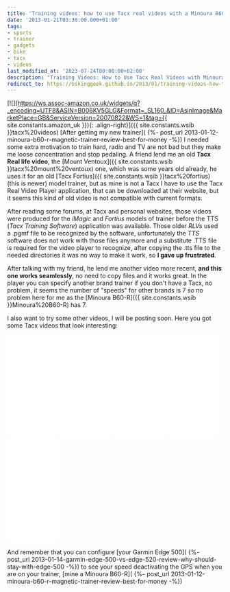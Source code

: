 ```yaml
---
title: 'Training videos: how to use Tacx real videos with a Minoura B60-R'
date: '2013-01-21T03:30:00.000+01:00'
tags:
- sports
- trainer
- gadgets
- bike
- tacx
- videos
last_modified_at: '2023-07-24T00:00:00+02:00'
description: "Training Videos: How to Use Tacx Real Videos with Minoura Trainers - A guide explaining how to effectively use Tacx Real Videos with Minoura trainers"
redirect_to: https://bikinggeek.github.io/2013/01/training-videos-how-to-use-tacx-real-videos-with-minoura.html
---
```


[![](https://ws.assoc-amazon.co.uk/widgets/q?_encoding=UTF8&ASIN=B006KV5GLG&Format=_SL160_&ID=AsinImage&MarketPlace=GB&ServiceVersion=20070822&WS=1&tag={{ site.constants.amazon_uk }}){: .align-right}]({{ site.constants.wsib }}tacx%20videos)
[After getting my new trainer]( {%- post_url 2013-01-12-minoura-b60-r-magnetic-trainer-review-best-for-money -%}) I needed some extra motivation to train hard, radio and TV are not bad but they make me loose concentration and stop pedaling. A friend lend me an old **Tacx Real life video**, the [Mount Ventoux]({{ site.constants.wsib }}tacx%20mount%20ventoux) one, which was some years old already, he uses it for an old [Tacx Fortius]({{ site.constants.wsib }}tacx%20fortius) (this is newer) model trainer, but as mine is not a Tacx I have to use the Tacx Real Video Player application, that can be downloaded at their website, but it seems this kind of old video is not compatible with current formats.  
  
After reading some forums, at Tacx and personal websites, those videos were produced for the _iMagic_ and _Fortius_ models of trainer before the TTS (_Tacx Training Software_) application was available. Those older _RLVs_ used a .pgmf file to be recognized by the software, unfortunately the _TTS_ software does not work with those files anymore and a substitute .TTS file is required for the video player to recognize, after copying the .tts file to the needed directories it was no way to make it work, so **I gave up frustrated**.  
  
After talking with my friend, he lend me another video more recent, **and this one works seamlessly**, no need to copy files and it works great. In the player you can specify another brand trainer if you don't have a Tacx, no problem, it seems the number of "speeds" for other brands is 7 so no problem here for me as the [Minoura B60-R]({{ site.constants.wsib }}Minoura%20B60-R) has 7.  
  
I also want to try some other videos, I will be posting soon. Here you got some Tacx videos that look interesting:  


<iframe frameborder="0" marginheight="0" marginwidth="0" scrolling="no" src="//ws-eu.amazon-adsystem.com/widgets/q?ServiceVersion=20070822&amp;OneJS=1&amp;Operation=GetAdHtml&amp;MarketPlace=GB&amp;source=ss&amp;ref=ss_til&amp;ad_type=product_link&amp;tracking_id={{ site.constants.amazon_uk }}&amp;marketplace=amazon&amp;region=GB&amp;placement=B004Y95W3S&amp;asins=B004Y95W3S&amp;linkId=&amp;show_border=true&amp;link_opens_in_new_window=true" style="height: 240px; width: 120px;"></iframe>
<iframe frameborder="0" marginheight="0" marginwidth="0" scrolling="no" src="//ws-eu.amazon-adsystem.com/widgets/q?ServiceVersion=20070822&amp;OneJS=1&amp;Operation=GetAdHtml&amp;MarketPlace=GB&amp;source=ss&amp;ref=ss_til&amp;ad_type=product_link&amp;tracking_id={{ site.constants.amazon_uk }}&amp;marketplace=amazon&amp;region=GB&amp;placement=B005J5C7HU&amp;asins=B005J5C7HU&amp;linkId=&amp;show_border=true&amp;link_opens_in_new_window=true" style="height: 240px; width: 120px;"></iframe>
<iframe frameborder="0" marginheight="0" marginwidth="0" scrolling="no" src="//ws-eu.amazon-adsystem.com/widgets/q?ServiceVersion=20070822&amp;OneJS=1&amp;Operation=GetAdHtml&amp;MarketPlace=GB&amp;source=ss&amp;ref=ss_til&amp;ad_type=product_link&amp;tracking_id={{ site.constants.amazon_uk }}&amp;marketplace=amazon&amp;region=GB&amp;placement=B007R5RUFY&amp;asins=B007R5RUFY&amp;linkId=&amp;show_border=true&amp;link_opens_in_new_window=true" style="height: 240px; width: 120px;"></iframe>
<iframe frameborder="0" marginheight="0" marginwidth="0" scrolling="no" src="//ws-eu.amazon-adsystem.com/widgets/q?ServiceVersion=20070822&amp;OneJS=1&amp;Operation=GetAdHtml&amp;MarketPlace=GB&amp;source=ss&amp;ref=ss_til&amp;ad_type=product_link&amp;tracking_id={{ site.constants.amazon_uk }}&amp;marketplace=amazon&amp;region=GB&amp;placement=B0044CPQK4&amp;asins=B0044CPQK4&amp;linkId=&amp;show_border=true&amp;link_opens_in_new_window=true" style="height: 240px; width: 120px;"></iframe>
<iframe frameborder="0" marginheight="0" marginwidth="0" scrolling="no" src="//ws-eu.amazon-adsystem.com/widgets/q?ServiceVersion=20070822&amp;OneJS=1&amp;Operation=GetAdHtml&amp;MarketPlace=GB&amp;source=ss&amp;ref=ss_til&amp;ad_type=product_link&amp;tracking_id=keymuck07f-21&amp;marketplace=amazon&amp;region=GB&amp;placement=B004N9DJAC&amp;asins=B004N9DJAC&amp;linkId=&amp;show_border=true&amp;link_opens_in_new_window=true" style="height: 240px; width: 120px;"></iframe>

And remember that you can configure [your Garmin Edge 500]( {%- post_url 2013-01-14-garmin-edge-500-vs-edge-520-review-why-should-stay-with-edge-500 -%}) to see your speed deactivating the GPS when you are on your trainer, [mine a Minoura B60-R]( {%- post_url 2013-01-12-minoura-b60-r-magnetic-trainer-review-best-for-money -%})
